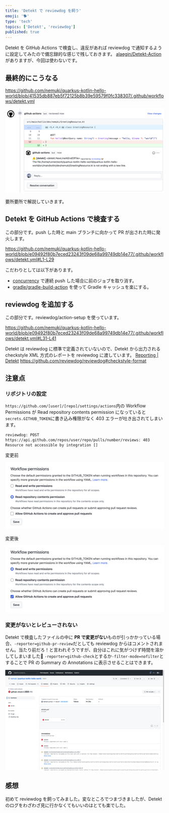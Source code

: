 ```yaml
---
title: 'Detekt で reviewdog を飼う'
emoji: '🐕'
type: 'tech'
topics: ['Detekt', 'reviewdog']
published: true
---
```


Detekt を GitHub Actions で検査し、違反があれば reviewdog で通知するように設定してみたので備忘録的な感じで残しておきます。
[alaegin/Detekt-Action](https://github.com/alaegin/Detekt-Action) がありますが、今回は使わないです。

## 最終的にこうなる

https://github.com/nemuki/quarkus-kotlin-hello-world/blob/41535db887eb5f72125b8b39e59579f0fc338307/.github/workflows/detekt.yml

![最終的な例](/images/detekt-reviewdog/finally.png)

要所要所で解説していきます。

## Detekt を GitHub Actions で検査する

この部分です。push した時と main ブランチに向かって PR が出された時に発火します。

https://github.com/nemuki/quarkus-kotlin-hello-world/blob/e09492f80b7eced23243f09de68a99749db14e77/.github/workflows/detekt.yml#L1-L29

こだわりとしては以下があります。

- [concurrency](https://docs.github.com/en/actions/using-jobs/using-concurrency) で連続 push した場合に前のジョブを取り消す。
- [gradle/gradle-build-action](https://github.com/gradle/gradle-build-action) を使って Gradle キャッシュを楽にする。

## reviewdog を追加する

この部分です。reviewdog/action-setup を使っています。

https://github.com/nemuki/quarkus-kotlin-hello-world/blob/e09492f80b7eced23243f09de68a99749db14e77/.github/workflows/detekt.yml#L31-L41

Detekt は reviewdog に標準で定義されていないので、Detekt から出力される checkstyle XML 方式のレポートを reviewdog に渡しています。
[Reporting | Detekt](https://detekt.dev/docs/introduction/reporting)
<https://github.com/reviewdog/reviewdog#checkstyle-format>

## 注意点

### リポジトリの設定

`https://github.com/[user]/[repo]/settings/actions`内の Workflow Permissions が Read repository contents permission になっていると`secrets.GITHUB_TOKEN`に書き込み権限がなく 403 エラーが吐き出されてしまいます。

```log
reviewdog: POST https://api.github.com/repos/user/repo/pulls/number/reviews: 403 Resource not accessible by integration []
```

<!-- textlint-disable -->
変更前

![Workflow Permissions 変更前](/images/detekt-reviewdog/workflow-permissions-default.png)

変更後

![Workflow Permissions 変更後](/images/detekt-reviewdog/workflow-permissions-changed.png)
<!-- textlint-enable -->

### 変更がないとレビューされない

Detekt で検査したファイルの中に **PR で変更がない**ものが引っかかっている場合、`-reporter=github-pr-review`だとしても reviewdog からはコメントされません。当たり前だろ！と言われそうですが、自分はこれに気がつけず時間を溶かしてしまいました🫠
`-reporter=github-check`とするか`-filter-mode=nofilter`とすることで PR の Summary の Annotations に表示させることはできます。

![Annotations](/images/detekt-reviewdog/github-check-summary.png)

## 感想

初めて reviewdog を飼ってみました。変なところでつまづきましたが、Detekt のログをわざわざ見に行かなくてもいいのはとても楽でした。
